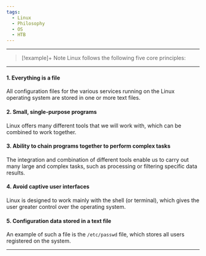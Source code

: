 ```yaml
---
tags:
  - Linux
  - Philosophy
  - OS
  - HTB
---
```

___
>[!example]+ Note
>Linux follows the following five core principles:

___
#### 1. Everything is a file
All configuration files for the various services running on the Linux operating system are stored in one or more text files.
#### 2. Small, single-purpose programs
Linux offers many different tools that we will work with, which can be combined to work together.
#### 3. Ability to chain programs together to perform complex tasks
The integration and combination of different tools enable us to carry out many large and complex tasks, such as processing or filtering specific data results.
#### 4. Avoid captive user interfaces
Linux is designed to work mainly with the shell (or terminal), which gives the user greater control over the operating system.
#### 5. Configuration data stored in a text file
An example of such a file is the `/etc/passwd` file, which stores all users registered on the system.
___